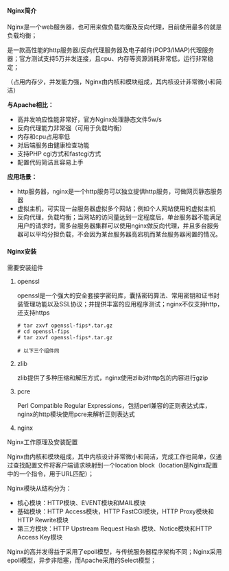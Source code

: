 #### Nginx简介

Nginx是一个web服务器，也可用来做负载均衡及反向代理，目前使用最多的就是负载均衡；

是一款高性能的http服务器/反向代理服务器及电子邮件(POP3/IMAP)代理服务器；官方测试支持5万并发连接，且cpu、内存等资源消耗非常低，运行非常稳定；

（占用内存少，并发能力强，Nginx由内核和模块组成，其内核设计非常微小和简洁）



**与Apache相比：**

- 高并发响应性能非常好，官方Nginx处理静态文件5w/s
- 反向代理能力非常强（可用于负载均衡）
- 内存和cpu占用率低
- 对后端服务由健康检查功能
- 支持PHP cgi方式和fastcgi方式
- 配置代码简洁且容易上手



**应用场景：**

- http服务器，nginx是一个http服务可以独立提供http服务，可做网页静态服务器
- 虚拟主机，可实现一台服务器虚拟多个网站；例如个人网站使用的虚拟主机
- 反向代理，负载均衡；当网站的访问量达到一定程度后，单台服务器不能满足用户的请求时，需多台服务器集群可以使用nginx做反向代理，并且多台服务器可以平均分担负载，不会因为某台服务器高宕机而某台服务器闲置的情况。



#### Nginx安装

需要安装组件

1. openssl

   openssl是一个强大的安全套接字密码库，囊括密码算法、常用密钥和证书封装管理功能以及SSL协议；并提供丰富的应用程序测试；nginx不仅支持http，还支持https

   ````shell
   # tar zxvf openssl-fips*.tar.gz
   # cd openssl-fips
   # tar zxvf openssl-fips*.tar.gz
   
   # 以下三个组件同
   ````

2. zlib

   zlib提供了多种压缩和解压方式，nginx使用zlib对http包的内容进行gzip

3. pcre

   Perl Compatible Regular Expressions，包括perl兼容的正则表达式库，nginx的http模块使用pcre来解析正则表达式

4. nginx

Nginx工作原理及安装配置

Nginx由内核和模块组成，其中内核设计非常微小和简洁，完成工作也简单，仅通过查找配置文件将客户端请求映射到一个location block（location是Nginx配置中的一个指令，用于URL匹配）；

Nginx模块从结构分为：

- 核心模块：HTTP模块、EVENT模块和MAIL模块
- 基础模块：HTTP Access模块，HTTP FastCGI模块，HTTP Proxy模块和HTTP Rewrite模块
- 第三方模块：HTTP Upstream Request Hash 模块、Notice模块和HTTP Access Key模块

Nginx的高并发得益于采用了epoll模型，与传统服务器程序架构不同；Nginx采用epoll模型，异步非阻塞，而Apache采用的Select模型；















